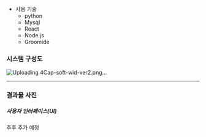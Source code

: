 * 사용 기술
  - python
  - Mysql
  - React
  - Node.js
  - Groomide

### 시스템 구성도
![Uploading 4Cap-soft-wid-ver2.png…]()



* * *

### 결과물 사진
##### 사용자 인터페이스(UI)
추후 추가 예정
